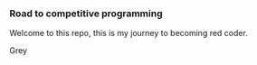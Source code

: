 ### Road to competitive programming
Welcome to this repo, this is my journey to becoming red coder. 

Grey
